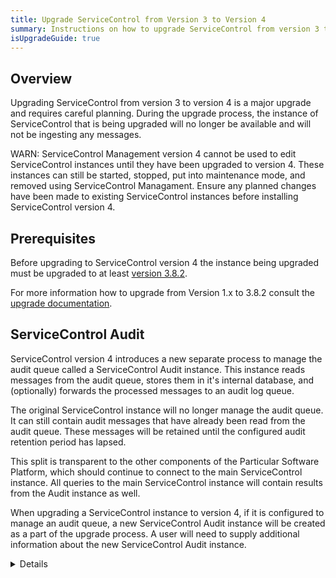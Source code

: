 ```yaml
---
title: Upgrade ServiceControl from Version 3 to Version 4
summary: Instructions on how to upgrade ServiceControl from version 3 to 4
isUpgradeGuide: true
---
```


## Overview

Upgrading ServiceControl from version 3 to version 4 is a major upgrade and requires careful planning. During the upgrade process, the instance of ServiceControl that is being upgraded will no longer be available and will not be ingesting any messages.

WARN: ServiceControl Management version 4 cannot be used to edit ServiceControl instances until they have been upgraded to version 4. These instances can still be started, stopped, put into maintenance mode, and removed using ServiceControl Managament. Ensure any planned changes have been made to existing ServiceControl instances before installing ServiceControl version 4. 

## Prerequisites

Before upgrading to ServiceControl version 4 the instance being upgraded must be upgraded to at least [version 3.8.2](https://github.com/Particular/ServiceControl/releases/tag/3.8.2).

For more information how to upgrade from Version 1.x to 3.8.2 consult the [upgrade documentation](/servicecontrol/upgrades/).

## ServiceControl Audit

ServiceControl version 4 introduces a new separate process to manage the audit queue called a ServiceControl Audit instance. This instance reads messages from the audit queue, stores them in it's internal database, and (optionally) forwards the processed messages to an audit log queue.

The original ServiceControl instance will no longer manage the audit queue. It can still contain audit messages that have already been read from the audit queue. These messages will be retained until the configured audit retention period has lapsed.

This split is transparent to the other components of the Particular Software Platform, which should continue to connect to the main ServiceControl instance. All queries to the main ServiceControl instance will contain results from the Audit instance as well.

When upgrading a ServiceControl instance to version 4, if it is configured to manage an audit queue, a new ServiceControl Audit instance will be created as a part of the upgrade process. A user will need to supply additional information about the new ServiceControl Audit instance.

<Details on what that looks like in SMCU>

NOTE: If the ServiceControl instance being upgraded is not configured to manage an audit queue (by setting the audit queue name to `!disable`), then no new ServiceControl Audit instance will be created.

### Upgrading with PowerShell

Use the `Invoke-ServiceControlInstanceUpgrade` PowerShell cmdlet to  upgrade an existing ServiceControl instance to version 4.

```ps
Invoke-ServiceControlInstanceUpgrade -Name <Instance to Upgrade>
```

If the ServiceControl instance being upgraded manages an audit queue, then additional parameters must be specified for the creation of a new ServiceControl Audit instance.

```ps
Invoke-ServiceControlInstanceUpgrade `
  -Name <Name of main instance> `
  -InstallPath <Path for Audit instance binaries> `
  -DBPath <Path for the Audit instance database> `
  -LogPath <Path for the Audit instance logs> `
  -Port <Port for the Audit instance api> `
  -DatabaseMaintenancePort <Port for the Audit instance embedded database> `
  [-ServiceAccountPassword <password for service account>] `
  [-Force]
```
The following information is copied from the existing ServiceControl instance:

- Audit queue
- Audit log queue
- Forward audit messages
- Audit retention period
- Transport
- Connection string
- Host name
- Service account

NOTE: If this instance uses a domain account, the the account password must be supplied.

The name of the new audit instance will be derived from the name of the original instance.


## Upgrading multi-instance deployments

Upgrading a multi-instance ServiceControl deployment must be done in stages. Some stages may require the use of the powershell scripts. 

### Upgrade the primary instance

The first step is to upgrade the primary ServiceControl instance. If the primary instance has audit ingestion enabled, then a new ServiceControl Audit instance will be created for it.

NOTE: Once the primary instance has been upgraded, it will not subscribe to events being published by new secondary instances. All subscriptions to existing secondary instances will be retained. As the primary instance no longer requires the transport address of the secondary instances to send subscription requests, the `Queue_Address` property has been dropped from the `ServiceControl/RemoteInstances` configuration setting.

### Upgrade the secondary instances

Once the primary instance has been upgraded to version 4, secondary instances can be upgraded one at a time. If a secondary instance has audit ingestion enabled, then a new ServiceControl Audit instance will be created for it.

If a secondary instance has error ingestion turned off, then it cannot be upgraded to version 4. The recommended course of action is to create a side-by-side deployment with a new ServiceControl Audit instance until the audit retention period cleans up the messages in the original secondary instance. Follow this sequence of steps:

- Note the name of the primary instance
- Check the configuration file of the secondary instance and note the following values:
  - Transport
  - Connection string
  - Audit queue
  - Audit log queue
  - Audit forwarding
  - Audit retention period
- Turn off audit ingestion on the secondary instance by setting `ServiceBus/AuditQueue` to `!disable`. 
- Create a new ServiceControl Audit instance with configuration that matches the settings in the original instance
  - Use the `New-ServiceControlAuditInstance` powershell cmdlet
- Add the new ServiceControl Audit instance to the `ServiceControl/RemoteInstances` setting in the primary ServiceControl instance
  - Use the `Get-AuditInstances` powershell cmdlet to find the Url of the new secondary instance
  - Use the `Add-ServiceControlRemote` powershell cmdlet 
- Wait for the audit retention period to pass. This will allow all of the audited messages in the old secondary instance to get cleaned up
- Remove the original secondary instance from the `ServiceControl/RemoteInstances` setting in the primary ServiceControl instance
  - Use the `Remove-ServiceControlRemote` powershell cmdlet
- Delete the original secondary instance
  - Use the `Remove-ServiceControlInstance` powershell cmdlet


